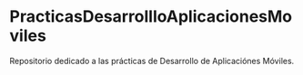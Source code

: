 # PracticasDesarrollloAplicacionesMoviles
Repositorio dedicado a las prácticas de Desarrollo de Aplicaciónes Móviles.
